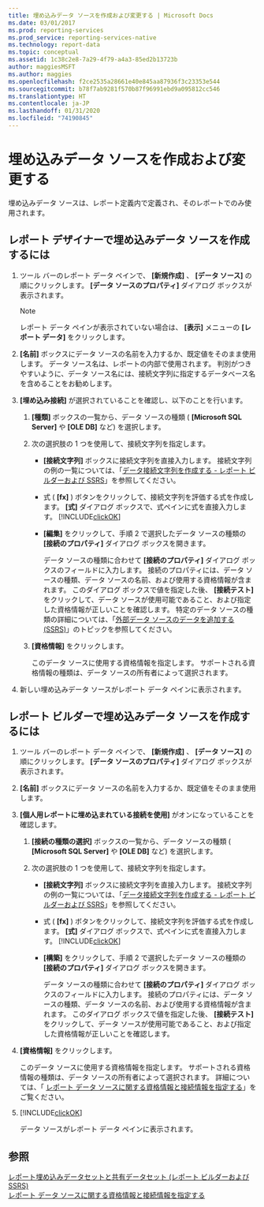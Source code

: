 ```yaml
---
title: 埋め込みデータ ソースを作成および変更する | Microsoft Docs
ms.date: 03/01/2017
ms.prod: reporting-services
ms.prod_service: reporting-services-native
ms.technology: report-data
ms.topic: conceptual
ms.assetid: 1c38c2e8-7a29-4f79-a4a3-85ed2b13723b
author: maggiesMSFT
ms.author: maggies
ms.openlocfilehash: f2ce2535a28661e40e845aa87936f3c23353e544
ms.sourcegitcommit: b78f7ab9281f570b87f96991ebd9a095812cc546
ms.translationtype: HT
ms.contentlocale: ja-JP
ms.lasthandoff: 01/31/2020
ms.locfileid: "74190845"
---
```

# <a name="create-and-modify-embedded-data-sources"></a>埋め込みデータ ソースを作成および変更する
  埋め込みデータ ソースは、レポート定義内で定義され、そのレポートでのみ使用されます。  
  
## <a name="to-create-an-embedded-data-source-in-report-designer"></a>レポート デザイナーで埋め込みデータ ソースを作成するには  
  
1.  ツール バーのレポート データ ペインで、 **[新規作成]** 、 **[データ ソース]** の順にクリックします。 **[データ ソースのプロパティ]** ダイアログ ボックスが表示されます。  
  
    > [!NOTE]  
    >  レポート データ ペインが表示されていない場合は、 **[表示]** メニューの **[レポート データ]** をクリックします。  
  
2.  **[名前]** ボックスにデータ ソースの名前を入力するか、既定値をそのまま使用します。 データ ソース名は、レポートの内部で使用されます。 判別がつきやすいように、データ ソース名には、接続文字列に指定するデータベース名を含めることをお勧めします。  
  
3.  **[埋め込み接続]** が選択されていることを確認し、以下のことを行います。  
  
    1.  **[種類]** ボックスの一覧から、データ ソースの種類 ( **[Microsoft SQL Server]** や **[OLE DB]** など) を選択します。  
  
    2.  次の選択肢の 1 つを使用して、接続文字列を指定します。  
  
        -   **[接続文字列]** ボックスに接続文字列を直接入力します。 接続文字列の例の一覧については、「[データ接続文字列を作成する - レポート ビルダーおよび SSRS](../../reporting-services/report-data/data-connections-data-sources-and-connection-strings-report-builder-and-ssrs.md)」を参照してください。  
  
        -   式 ( **[fx]** ) ボタンをクリックして、接続文字列を評価する式を作成します。 **[式]** ダイアログ ボックスで、式ペインに式を直接入力します。 [!INCLUDE[clickOK](../../includes/clickok-md.md)]  
  
        -   **[編集]** をクリックして、手順 2 で選択したデータ ソースの種類の **[接続のプロパティ]** ダイアログ ボックスを開きます。  
  
             データ ソースの種類に合わせて **[接続のプロパティ]** ダイアログ ボックスのフィールドに入力します。 接続のプロパティには、データ ソースの種類、データ ソースの名前、および使用する資格情報が含まれます。 このダイアログ ボックスで値を指定した後、 **[接続テスト]** をクリックして、データ ソースが使用可能であること、および指定した資格情報が正しいことを確認します。 特定のデータ ソースの種類の詳細については、「[外部データ ソースのデータを追加する (SSRS)](../../reporting-services/report-data/add-data-from-external-data-sources-ssrs.md)」のトピックを参照してください。  
  
    3.  **[資格情報]** をクリックします。  
  
         このデータ ソースに使用する資格情報を指定します。 サポートされる資格情報の種類は、データ ソースの所有者によって選択されます。  
  
4.  新しい埋め込みデータ ソースがレポート データ ペインに表示されます。  
  
## <a name="to-create-an-embedded-data-source-in-report-builder"></a>レポート ビルダーで埋め込みデータ ソースを作成するには  
  
1.  ツール バーのレポート データ ペインで、 **[新規作成]** 、 **[データ ソース]** の順にクリックします。 **[データ ソースのプロパティ]** ダイアログ ボックスが表示されます。  
  
2.  **[名前]** ボックスにデータ ソースの名前を入力するか、既定値をそのまま使用します。  
  
3.  **[個人用レポートに埋め込まれている接続を使用]** がオンになっていることを確認します。  
  
    1.  **[接続の種類の選択]** ボックスの一覧から、データ ソースの種類 ( **[Microsoft SQL Server]** や **[OLE DB]** など) を選択します。  
  
    2.  次の選択肢の 1 つを使用して、接続文字列を指定します。  
  
        -   **[接続文字列]** ボックスに接続文字列を直接入力します。 接続文字列の例の一覧については、「[データ接続文字列を作成する - レポート ビルダーおよび SSRS](data-connections-data-sources-and-connection-strings-report-builder-and-ssrs.md)」を参照してください。  
  
        -   式 ( **[fx]** ) ボタンをクリックして、接続文字列を評価する式を作成します。 **[式]** ダイアログ ボックスで、式ペインに式を直接入力します。 [!INCLUDE[clickOK](../../includes/clickok-md.md)]  
  
        -   **[構築]** をクリックして、手順 2 で選択したデータ ソースの種類の **[接続のプロパティ]** ダイアログ ボックスを開きます。  
  
             データ ソースの種類に合わせて **[接続のプロパティ]** ダイアログ ボックスのフィールドに入力します。 接続のプロパティには、データ ソースの種類、データ ソースの名前、および使用する資格情報が含まれます。 このダイアログ ボックスで値を指定した後、 **[接続テスト]** をクリックして、データ ソースが使用可能であること、および指定した資格情報が正しいことを確認します。  
  
4.  **[資格情報]** をクリックします。  
  
     このデータ ソースに使用する資格情報を指定します。 サポートされる資格情報の種類は、データ ソースの所有者によって選択されます。 詳細については、「 [レポート データ ソースに関する資格情報と接続情報を指定する](specify-credential-and-connection-information-for-report-data-sources.md)」をご覧ください。  
  
5.  [!INCLUDE[clickOK](../../includes/clickok-md.md)]  
  
     データ ソースがレポート データ ペインに表示されます。  
  
## <a name="see-also"></a>参照  
 [レポート埋め込みデータセットと共有データセット &#40;レポート ビルダーおよび SSRS&#41;](../../reporting-services/report-data/report-embedded-datasets-and-shared-datasets-report-builder-and-ssrs.md)   
 [レポート データ ソースに関する資格情報と接続情報を指定する](specify-credential-and-connection-information-for-report-data-sources.md)  
  
  
